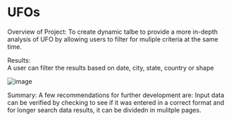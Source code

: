 # UFOs

Overview of Project:
To create dynamic talbe to provide a more in-depth analysis of UFO by allowing users to filter for muliple criteria at the same time.  

Results:  
A user can filter the results based on date, city, state, country or shape 

![image](static/images/UFO_sigth.png)

Summary:
A few recommendations for further development are: Input data can be verified by checking to see if it was entered in a correct format and for longer search data results, it can be dividedn in mulitple pages.  

